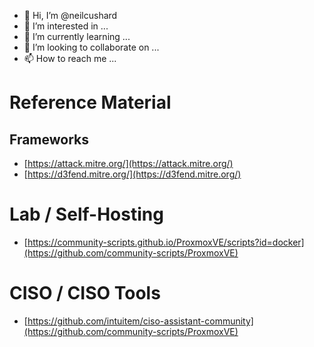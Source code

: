 - 👋 Hi, I’m @neilcushard
- 👀 I’m interested in ...
- 🌱 I’m currently learning ...
- 💞️ I’m looking to collaborate on ...
- 📫 How to reach me ...

# Reference Material
## Frameworks
  - [https://attack.mitre.org/](https://attack.mitre.org/)
  - [https://d3fend.mitre.org/](https://d3fend.mitre.org/)


# Lab / Self-Hosting
  - [https://community-scripts.github.io/ProxmoxVE/scripts?id=docker](https://github.com/community-scripts/ProxmoxVE)

# CISO / CISO Tools
  - [https://github.com/intuitem/ciso-assistant-community](https://github.com/community-scripts/ProxmoxVE)






<!---
neilcushard/neilcushard is a ✨ special ✨ repository because its `README.md` (this file) appears on your GitHub profile.
You can click the Preview link to take a look at your changes.
--->
